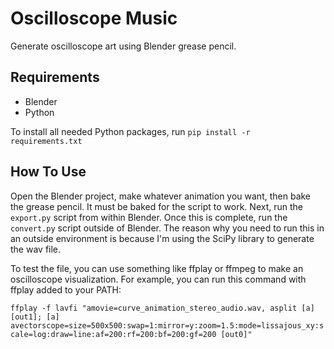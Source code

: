 # Oscilloscope Music

Generate oscilloscope art using Blender grease pencil.

## Requirements

- Blender
- Python

To install all needed Python packages, run `pip install -r requirements.txt`

## How To Use

Open the Blender project, make whatever animation you want, then bake the grease pencil. It must be baked for the script to work. Next, run the `export.py` script from within Blender. Once this is complete, run the `convert.py` script outside of Blender. The reason why you need to run this in an outside environment is because I'm using the SciPy library to generate the wav file.


To test the file, you can use something like ffplay or ffmpeg to make an oscilloscope visualization. For example, you can run this command with ffplay added to your PATH: 

`ffplay -f lavfi "amovie=curve_animation_stereo_audio.wav, asplit [a][out1]; [a] avectorscope=size=500x500:swap=1:mirror=y:zoom=1.5:mode=lissajous_xy:scale=log:draw=line:af=200:rf=200:bf=200:gf=200 [out0]"`

